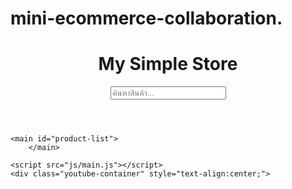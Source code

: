 # mini-ecommerce-collaboration.
<!DOCTYPE html>
<html lang="th">
<head>
    <meta charset="UTF-8">
    <meta name="viewport" content="width=device-width, initial-scale=1.0">
    <title>Mini E-Commerce</title>
    <link rel="stylesheet" href="css/style.css">
</head>
<body>
    <header>
        <h1>My Simple Store</h1>
        <div class="search-container">
            <input type="text" id="searchInput" placeholder="ค้นหาสินค้า...">
        </div>
        <!-- <div id="loader" class="loader">Loading...</div>  -->
    </header>
    
    <main id="product-list">
        </main>

    <script src="js/main.js"></script>
    <div class="youtube-container" style="text-align:center;">
</div>
</body>
</html>
  
